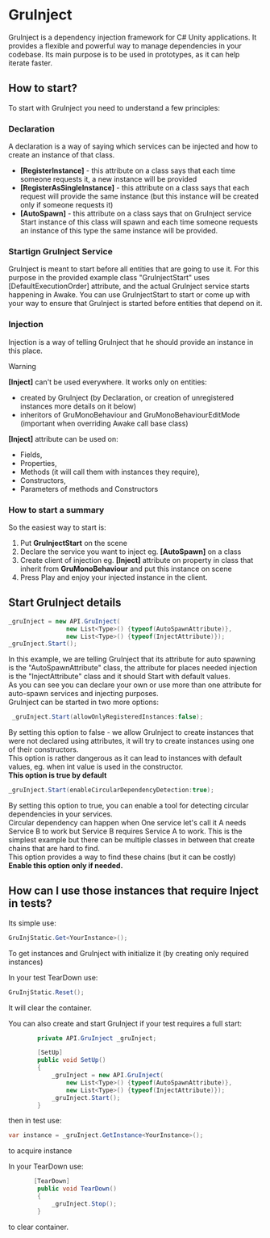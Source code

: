 # GruInject
GruInject is a dependency injection framework for C# Unity applications. It provides a flexible and powerful way to manage dependencies in your codebase.
Its main purpose is to be used in prototypes, as it can help iterate faster.
## How to start?
To start with GruInject you need to understand a few principles:
### Declaration
A declaration is a way of saying which services can be injected and how to create an instance of that class.
- **[RegisterInstance]** - this attribute on a class says that each time someone requests it, a new instance will be provided
- **[RegisterAsSingleInstance]** - this attribute on a class says that each request will provide the same instance (but this instance will be created only if someone requests it)
- **[AutoSpawn]** - this attribute on a class says that on GruInject service Start instance of this class will spawn and each time someone requests an instance of this type the same instance will be provided.
### Startign GruInject Service
GruInject is meant to start before all entities that are going to use it.
For this purpose in the provided example class "GruInjectStart" uses [DefaultExecutionOrder] attribute, and the actual GruInject service starts happening in Awake.
You can use GruInjectStart to start or come up with your way to ensure that GruInject is started before entities that depend on it.
### Injection
Injection is a way of telling GruInject that he should provide an instance in this place.
>[!Warning]
>**[Inject]** can't be used everywhere. 
>It works only on entities:
>- created by GruInject (by Declaration, or creation of unregistered instances more details on it below)
>- inheritors of GruMonoBehaviour and GruMonoBehaviourEditMode (important when overriding Awake call base class)

**[Inject]** attribute can be used on:
- Fields,
- Properties,
- Methods (it will call them with instances they require),
- Constructors,
- Parameters of methods and Constructors

### How to start a summary
So the easiest way to start is: 
1. Put **GruInjectStart** on the scene
2. Declare the service you want to inject eg. **[AutoSpawn]** on a class
3. Create client of injection eg. **[Inject]** attribute on property in class that inherit from **GruMonoBehaviour** and put this instance on scene
4. Press Play and enjoy your injected instance in the client.

## Start GruInject details
```C#
_gruInject = new API.GruInject(
                new List<Type>() {typeof(AutoSpawnAttribute)},
                new List<Type>() {typeof(InjectAttribute)});
_gruInject.Start();
```
In this example, we are telling GruInject that its attribute for auto spawning is the "AutoSpawnAttribute" class, the attribute for places needed injection is the "InjectAttribute" class and it should Start with default values. \
As you can see you can declare your own or use more than one attribute for auto-spawn services and injecting purposes. \
GruInject can be started in two more options:
```C#
 _gruInject.Start(allowOnlyRegisteredInstances:false);
```
By setting this option to false - we allow GruInject to create instances that were not declared using attributes, it will try to create instances using one of their constructors. \
This option is rather dangerous as it can lead to instances with default values, eg. when int value is used in the constructor. \
**This option is true by default**
```C#
_gruInject.Start(enableCircularDependencyDetection:true);
```
By setting this option to true, you can enable a tool for detecting circular dependencies in your services. \
Circular dependency can happen when One service let's call it A needs Service B to work but Service B requires Service A to work. This is the simplest example but there can be multiple classes in between that create chains that are hard to find. \
This option provides a way to find these chains (but it can be costly) \
**Enable this option only if needed.**

## How can I use those instances that require Inject in tests?
Its simple use:
```C#
GruInjStatic.Get<YourInstance>();
```
To get instances and GruInject with initialize it (by creating only required instances)

In your test TearDown use:
```C#
GruInjStatic.Reset();
```
It will clear the container. 

You can also create and start GruInject if your test requires a full start:
```C#
        private API.GruInject _gruInject;

        [SetUp]
        public void SetUp()
        {
            _gruInject = new API.GruInject(
                new List<Type>() {typeof(AutoSpawnAttribute)},
                new List<Type>() {typeof(InjectAttribute)});
            _gruInject.Start();
        }
```
then in test use:
```C#
var instance = _gruInject.GetInstance<YourInstance>();
```
to acquire instance

In your TearDown use:
```C#
       [TearDown]
        public void TearDown()
        {
            _gruInject.Stop();
        }
```
to clear container.
